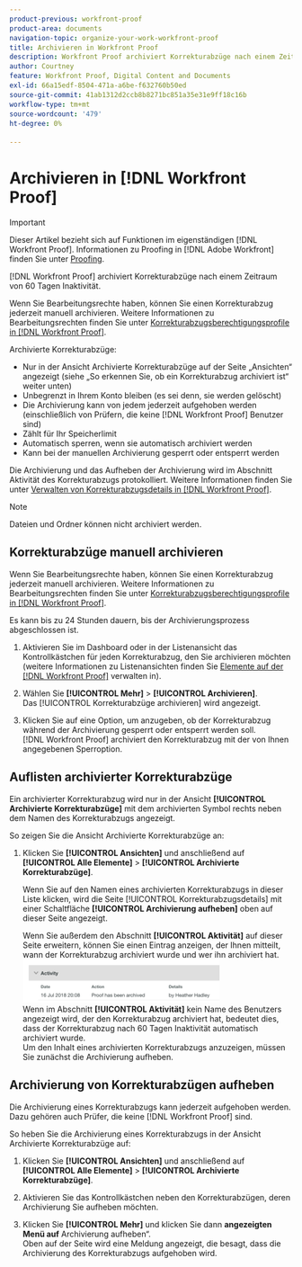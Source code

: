 ```yaml
---
product-previous: workfront-proof
product-area: documents
navigation-topic: organize-your-work-workfront-proof
title: Archivieren in Workfront Proof
description: Workfront Proof archiviert Korrekturabzüge nach einem Zeitraum von 60 Tagen Inaktivität.
author: Courtney
feature: Workfront Proof, Digital Content and Documents
exl-id: 66a15edf-8504-471a-a6be-f632760b50ed
source-git-commit: 41ab1312d2ccb8b8271bc851a35e31e9ff18c16b
workflow-type: tm+mt
source-wordcount: '479'
ht-degree: 0%

---
```


# Archivieren in [!DNL Workfront Proof]

>[!IMPORTANT]
>
>Dieser Artikel bezieht sich auf Funktionen im eigenständigen [!DNL Workfront Proof]. Informationen zu Proofing in [!DNL Adobe Workfront] finden Sie unter [Proofing](../../../review-and-approve-work/proofing/proofing.md).

[!DNL Workfront Proof] archiviert Korrekturabzüge nach einem Zeitraum von 60 Tagen Inaktivität.

Wenn Sie Bearbeitungsrechte haben, können Sie einen Korrekturabzug jederzeit manuell archivieren. Weitere Informationen zu Bearbeitungsrechten finden Sie unter [Korrekturabzugsberechtigungsprofile in [!DNL Workfront Proof]](../../../workfront-proof/wp-acct-admin/account-settings/proof-perm-profiles-in-wp.md).

Archivierte Korrekturabzüge:

* Nur in der Ansicht Archivierte Korrekturabzüge auf der Seite „Ansichten“ angezeigt (siehe „So erkennen Sie, ob ein Korrekturabzug archiviert ist“ weiter unten)
* Unbegrenzt in Ihrem Konto bleiben (es sei denn, sie werden gelöscht)
* Die Archivierung kann von jedem jederzeit aufgehoben werden (einschließlich von Prüfern, die keine [!DNL Workfront Proof] Benutzer sind)
* Zählt für Ihr Speicherlimit
* Automatisch sperren, wenn sie automatisch archiviert werden
* Kann bei der manuellen Archivierung gesperrt oder entsperrt werden

Die Archivierung und das Aufheben der Archivierung wird im Abschnitt Aktivität des Korrekturabzugs protokolliert. Weitere Informationen finden Sie unter [Verwalten von Korrekturabzugsdetails in [!DNL Workfront Proof]](../../../workfront-proof/wp-work-proofsfiles/manage-your-work/manage-proof-details.md).

>[!NOTE]
>
>Dateien und Ordner können nicht archiviert werden.

## Korrekturabzüge manuell archivieren

Wenn Sie Bearbeitungsrechte haben, können Sie einen Korrekturabzug jederzeit manuell archivieren. Weitere Informationen zu Bearbeitungsrechten finden Sie unter [Korrekturabzugsberechtigungsprofile in [!DNL Workfront Proof]](../../../workfront-proof/wp-acct-admin/account-settings/proof-perm-profiles-in-wp.md).

Es kann bis zu 24 Stunden dauern, bis der Archivierungsprozess abgeschlossen ist.

1. Aktivieren Sie im Dashboard oder in der Listenansicht das Kontrollkästchen für jeden Korrekturabzug, den Sie archivieren möchten (weitere Informationen zu Listenansichten finden Sie [Elemente auf der  [!DNL Workfront Proof]](../../../workfront-proof/wp-work-proofsfiles/manage-your-work/manage-items-on-views-page.md) verwalten in).

1. Wählen Sie **[!UICONTROL Mehr]** > **[!UICONTROL Archivieren]**.\
   Das [!UICONTROL Korrekturabzüge archivieren] wird angezeigt.

1. Klicken Sie auf eine Option, um anzugeben, ob der Korrekturabzug während der Archivierung gesperrt oder entsperrt werden soll.\
   [!DNL Workfront Proof] archiviert den Korrekturabzug mit der von Ihnen angegebenen Sperroption.

## Auflisten archivierter Korrekturabzüge

Ein archivierter Korrekturabzug wird nur in der Ansicht **[!UICONTROL Archivierte Korrekturabzüge]** mit dem archivierten Symbol rechts neben dem Namen des Korrekturabzugs angezeigt.

So zeigen Sie die Ansicht Archivierte Korrekturabzüge an:

1. Klicken Sie **[!UICONTROL Ansichten]** und anschließend auf **[!UICONTROL Alle Elemente]** > **[!UICONTROL Archivierte Korrekturabzüge]**.

   Wenn Sie auf den Namen eines archivierten Korrekturabzugs in dieser Liste klicken, wird die Seite [!UICONTROL Korrekturabzugsdetails] mit einer Schaltfläche **[!UICONTROL Archivierung aufheben]** oben auf dieser Seite angezeigt.

   Wenn Sie außerdem den Abschnitt **[!UICONTROL Aktivität]** auf dieser Seite erweitern, können Sie einen Eintrag anzeigen, der Ihnen mitteilt, wann der Korrekturabzug archiviert wurde und wer ihn archiviert hat.\
   ![archived_proof_activity_extended.png](assets/archived-proof-activity-expanded-350x77.png)\
   Wenn im Abschnitt **[!UICONTROL Aktivität]** kein Name des Benutzers angezeigt wird, der den Korrekturabzug archiviert hat, bedeutet dies, dass der Korrekturabzug nach 60 Tagen Inaktivität automatisch archiviert wurde.\
   Um den Inhalt eines archivierten Korrekturabzugs anzuzeigen, müssen Sie zunächst die Archivierung aufheben.

## Archivierung von Korrekturabzügen aufheben

Die Archivierung eines Korrekturabzugs kann jederzeit aufgehoben werden. Dazu gehören auch Prüfer, die keine [!DNL Workfront Proof] sind.

So heben Sie die Archivierung eines Korrekturabzugs in der Ansicht Archivierte Korrekturabzüge auf:

1. Klicken Sie **[!UICONTROL Ansichten]** und anschließend auf **[!UICONTROL Alle Elemente]** > **[!UICONTROL Archivierte Korrekturabzüge]**.

1. Aktivieren Sie das Kontrollkästchen neben den Korrekturabzügen, deren Archivierung Sie aufheben möchten.
1. Klicken Sie **[!UICONTROL Mehr]** und klicken Sie dann **angezeigten Menü auf** Archivierung aufheben“.\
   Oben auf der Seite wird eine Meldung angezeigt, die besagt, dass die Archivierung des Korrekturabzugs aufgehoben wird.
